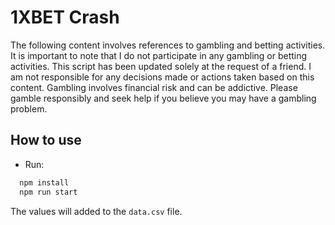 # 1XBET Crash

The following content involves references to gambling and betting activities. It is important to note that I do not participate in any gambling or betting activities. This script has been updated solely at the request of a friend. I am not responsible for any decisions made or actions taken based on this content. Gambling involves financial risk and can be addictive. Please gamble responsibly and seek help if you believe you may have a gambling problem.

## How to use

- Run:

```bash
  npm install
  npm run start
```

The values will added to the `data.csv` file.